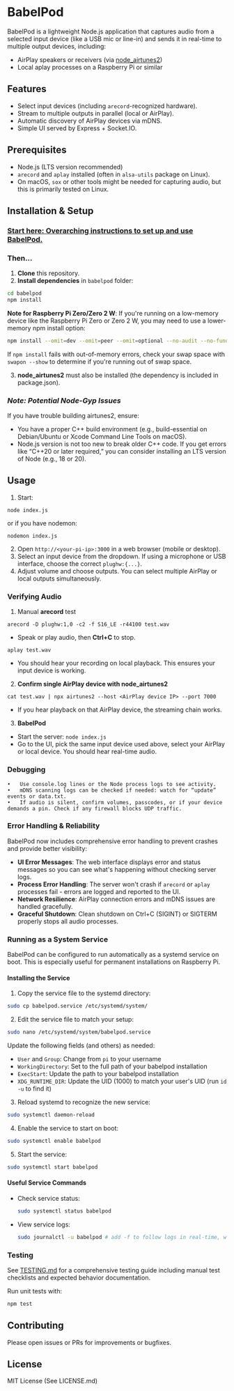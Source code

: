 # BabelPod

BabelPod is a lightweight Node.js application that captures audio from a selected input device (like a USB mic or line-in) and sends it in real-time to multiple output devices, including:

- AirPlay speakers or receivers (via [node_airtunes2](https://github.com/ciderapp/node_airtunes2))
- Local aplay processes on a Raspberry Pi or similar

## Features

- Select input devices (including `arecord`-recognized hardware).
- Stream to multiple outputs in parallel (local or AirPlay).
- Automatic discovery of AirPlay devices via mDNS.
- Simple UI served by Express + Socket.IO.

## Prerequisites

- Node.js (LTS version recommended)
- `arecord` and `aplay` installed (often in `alsa-utils` package on Linux).
- On macOS, `sox` or other tools might be needed for capturing audio, but this is primarily tested on Linux.

## Installation & Setup

### [Start here: Overarching instructions to set up and use BabelPod.](http://faden.me/2018/03/18/babelpod.html)

### Then…

1. **Clone** this repository.
2. **Install dependencies** in `babelpod` folder:

```bash
cd babelpod
npm install
```

   **Note for Raspberry Pi Zero/Zero 2 W**: If you're running on a low-memory device like the Raspberry Pi Zero or Zero 2 W, you may need to use a lower-memory npm install option:

   ```bash
   npm install --omit=dev --omit=peer --omit=optional --no-audit --no-fund --jobs=1 --fetch-retries=5 --fetch-retry-factor=2 --fetch-retry-mintimeout=10000 --fetch-timeout=600000
   ```

   If `npm install` fails with out-of-memory errors, check your swap space with `swapon --show` to determine if you're running out of swap space.

3. **node_airtunes2** must also be installed (the dependency is included in package.json).

### _Note: Potential Node-Gyp Issues_

If you have trouble building airtunes2, ensure:

- You have a proper C++ build environment (e.g., build-essential on Debian/Ubuntu or Xcode Command Line Tools on macOS).
- Node.js version is not too new to break older C++ code. If you get errors like “C++20 or later required,” you can consider installing an LTS version of Node (e.g., 18 or 20).

## Usage

1. Start:

`node index.js`

or if you have nodemon:

`nodemon index.js`

2. Open `http://<your-pi-ip>:3000` in a web browser (mobile or desktop).
3. Select an input device from the dropdown. If using a microphone or USB interface, choose the correct `plughw:{...}`.
4. Adjust volume and choose outputs. You can select multiple AirPlay or local outputs simultaneously.

### Verifying Audio

1. Manual **arecord** test

`arecord -D plughw:1,0 -c2 -f S16_LE -r44100 test.wav`

- Speak or play audio, then **Ctrl+C** to stop.

`aplay test.wav`

- You should hear your recording on local playback. This ensures your input device is working.

2. **Confirm single AirPlay device with node_airtunes2**

`cat test.wav | npx airtunes2 --host <AirPlay device IP> --port 7000`

- If you hear playback on that AirPlay device, the streaming chain works.

3. **BabelPod**

- Start the server: `node index.js`
- Go to the UI, pick the same input device used above, select your AirPlay or local device. You should hear real-time audio.

### Debugging

    •	Use console.log lines or the Node process logs to see activity.
    •	mDNS scanning logs can be checked if needed: watch for “update” events or data.txt.
    •	If audio is silent, confirm volumes, passcodes, or if your device demands a pin. Check if any firewall blocks UDP traffic.

### Error Handling & Reliability

BabelPod now includes comprehensive error handling to prevent crashes and provide better visibility:

- **UI Error Messages**: The web interface displays error and status messages so you can see what's happening without checking server logs.
- **Process Error Handling**: The server won't crash if `arecord` or `aplay` processes fail - errors are logged and reported to the UI.
- **Network Resilience**: AirPlay connection errors and mDNS issues are handled gracefully.
- **Graceful Shutdown**: Clean shutdown on Ctrl+C (SIGINT) or SIGTERM properly stops all audio processes.

### Running as a System Service

BabelPod can be configured to run automatically as a systemd service on boot. This is especially useful for permanent installations on Raspberry Pi.

#### Installing the Service

1. Copy the service file to the systemd directory:

```bash
sudo cp babelpod.service /etc/systemd/system/
```

2. Edit the service file to match your setup:

```bash
sudo nano /etc/systemd/system/babelpod.service
```

   Update the following fields (and others) as needed:
   - `User` and `Group`: Change from `pi` to your username
   - `WorkingDirectory`: Set to the full path of your babelpod installation
   - `ExecStart`: Update the path to your babelpod installation
   - `XDG_RUNTIME_DIR`: Update the UID (1000) to match your user's UID (run `id -u` to find it)

3. Reload systemd to recognize the new service:

```bash
sudo systemctl daemon-reload
```

4. Enable the service to start on boot:

```bash
sudo systemctl enable babelpod
```

5. Start the service:

```bash
sudo systemctl start babelpod
```

#### Useful Service Commands

- Check service status:
  ```bash
  sudo systemctl status babelpod
  ```

- View service logs:
  ```bash
  sudo journalctl -u babelpod # add -f to follow logs in real-time, which is useful for debugging
  ```
  

### Testing

See [TESTING.md](TESTING.md) for a comprehensive testing guide including manual test checklists and expected behavior documentation.

Run unit tests with:
```bash
npm test
```

## Contributing

Please open issues or PRs for improvements or bugfixes.

## License

MIT License (See LICENSE.md)
